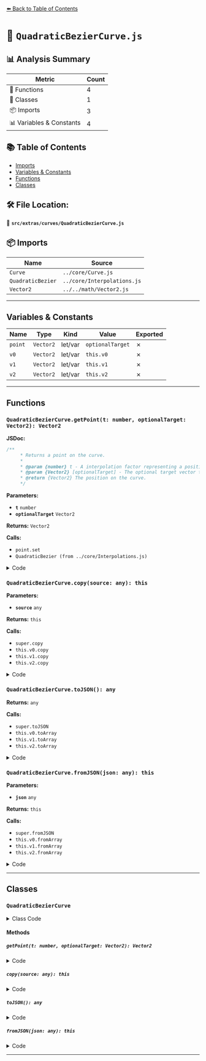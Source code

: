 [⬅️ Back to Table of Contents](../../../index.md)

# 📄 `QuadraticBezierCurve.js`

## 📊 Analysis Summary

| Metric | Count |
|--------|-------|
| 🔧 Functions | 4 |
| 🧱 Classes | 1 |
| 📦 Imports | 3 |
| 📊 Variables & Constants | 4 |

## 📚 Table of Contents

- [Imports](#imports)
- [Variables & Constants](#variables-constants)
- [Functions](#functions)
- [Classes](#classes)

## 🛠️ File Location:
📂 **`src/extras/curves/QuadraticBezierCurve.js`**

## 📦 Imports

| Name | Source |
|------|--------|
| `Curve` | `../core/Curve.js` |
| `QuadraticBezier` | `../core/Interpolations.js` |
| `Vector2` | `../../math/Vector2.js` |


---

## Variables & Constants

| Name | Type | Kind | Value | Exported |
|------|------|------|-------|----------|
| `point` | `Vector2` | let/var | `optionalTarget` | ✗ |
| `v0` | `Vector2` | let/var | `this.v0` | ✗ |
| `v1` | `Vector2` | let/var | `this.v1` | ✗ |
| `v2` | `Vector2` | let/var | `this.v2` | ✗ |


---

## Functions

### `QuadraticBezierCurve.getPoint(t: number, optionalTarget: Vector2): Vector2`

**JSDoc:**
```typescript
/**
	 * Returns a point on the curve.
	 *
	 * @param {number} t - A interpolation factor representing a position on the curve. Must be in the range `[0,1]`.
	 * @param {Vector2} [optionalTarget] - The optional target vector the result is written to.
	 * @return {Vector2} The position on the curve.
	 */
```

**Parameters:**

- **`t`** `number`
- **`optionalTarget`** `Vector2`

**Returns:** `Vector2`

**Calls:**

- `point.set`
- `QuadraticBezier (from ../core/Interpolations.js)`

<details><summary>Code</summary>

```typescript
getPoint( t, optionalTarget = new Vector2() ) {

		const point = optionalTarget;

		const v0 = this.v0, v1 = this.v1, v2 = this.v2;

		point.set(
			QuadraticBezier( t, v0.x, v1.x, v2.x ),
			QuadraticBezier( t, v0.y, v1.y, v2.y )
		);

		return point;

	}
```
</details>

### `QuadraticBezierCurve.copy(source: any): this`

**Parameters:**

- **`source`** `any`

**Returns:** `this`

**Calls:**

- `super.copy`
- `this.v0.copy`
- `this.v1.copy`
- `this.v2.copy`

<details><summary>Code</summary>

```typescript
copy( source ) {

		super.copy( source );

		this.v0.copy( source.v0 );
		this.v1.copy( source.v1 );
		this.v2.copy( source.v2 );

		return this;

	}
```
</details>

### `QuadraticBezierCurve.toJSON(): any`

**Returns:** `any`

**Calls:**

- `super.toJSON`
- `this.v0.toArray`
- `this.v1.toArray`
- `this.v2.toArray`

<details><summary>Code</summary>

```typescript
toJSON() {

		const data = super.toJSON();

		data.v0 = this.v0.toArray();
		data.v1 = this.v1.toArray();
		data.v2 = this.v2.toArray();

		return data;

	}
```
</details>

### `QuadraticBezierCurve.fromJSON(json: any): this`

**Parameters:**

- **`json`** `any`

**Returns:** `this`

**Calls:**

- `super.fromJSON`
- `this.v0.fromArray`
- `this.v1.fromArray`
- `this.v2.fromArray`

<details><summary>Code</summary>

```typescript
fromJSON( json ) {

		super.fromJSON( json );

		this.v0.fromArray( json.v0 );
		this.v1.fromArray( json.v1 );
		this.v2.fromArray( json.v2 );

		return this;

	}
```
</details>


---

## Classes

### `QuadraticBezierCurve`

<details><summary>Class Code</summary>

```ts
class QuadraticBezierCurve extends Curve {

	/**
	 * Constructs a new Quadratic Bezier curve.
	 *
	 * @param {Vector2} [v0] - The start point.
	 * @param {Vector2} [v1] - The control point.
	 * @param {Vector2} [v2] - The end point.
	 */
	constructor( v0 = new Vector2(), v1 = new Vector2(), v2 = new Vector2() ) {

		super();

		/**
		 * This flag can be used for type testing.
		 *
		 * @type {boolean}
		 * @readonly
		 * @default true
		 */
		this.isQuadraticBezierCurve = true;

		this.type = 'QuadraticBezierCurve';

		/**
		 * The start point.
		 *
		 * @type {Vector2}
		 */
		this.v0 = v0;

		/**
		 * The control point.
		 *
		 * @type {Vector2}
		 */
		this.v1 = v1;

		/**
		 * The end point.
		 *
		 * @type {Vector2}
		 */
		this.v2 = v2;

	}

	/**
	 * Returns a point on the curve.
	 *
	 * @param {number} t - A interpolation factor representing a position on the curve. Must be in the range `[0,1]`.
	 * @param {Vector2} [optionalTarget] - The optional target vector the result is written to.
	 * @return {Vector2} The position on the curve.
	 */
	getPoint( t, optionalTarget = new Vector2() ) {

		const point = optionalTarget;

		const v0 = this.v0, v1 = this.v1, v2 = this.v2;

		point.set(
			QuadraticBezier( t, v0.x, v1.x, v2.x ),
			QuadraticBezier( t, v0.y, v1.y, v2.y )
		);

		return point;

	}

	copy( source ) {

		super.copy( source );

		this.v0.copy( source.v0 );
		this.v1.copy( source.v1 );
		this.v2.copy( source.v2 );

		return this;

	}

	toJSON() {

		const data = super.toJSON();

		data.v0 = this.v0.toArray();
		data.v1 = this.v1.toArray();
		data.v2 = this.v2.toArray();

		return data;

	}

	fromJSON( json ) {

		super.fromJSON( json );

		this.v0.fromArray( json.v0 );
		this.v1.fromArray( json.v1 );
		this.v2.fromArray( json.v2 );

		return this;

	}

}
```
</details>

#### Methods

##### `getPoint(t: number, optionalTarget: Vector2): Vector2`

<details><summary>Code</summary>

```ts
getPoint( t, optionalTarget = new Vector2() ) {

		const point = optionalTarget;

		const v0 = this.v0, v1 = this.v1, v2 = this.v2;

		point.set(
			QuadraticBezier( t, v0.x, v1.x, v2.x ),
			QuadraticBezier( t, v0.y, v1.y, v2.y )
		);

		return point;

	}
```
</details>

##### `copy(source: any): this`

<details><summary>Code</summary>

```ts
copy( source ) {

		super.copy( source );

		this.v0.copy( source.v0 );
		this.v1.copy( source.v1 );
		this.v2.copy( source.v2 );

		return this;

	}
```
</details>

##### `toJSON(): any`

<details><summary>Code</summary>

```ts
toJSON() {

		const data = super.toJSON();

		data.v0 = this.v0.toArray();
		data.v1 = this.v1.toArray();
		data.v2 = this.v2.toArray();

		return data;

	}
```
</details>

##### `fromJSON(json: any): this`

<details><summary>Code</summary>

```ts
fromJSON( json ) {

		super.fromJSON( json );

		this.v0.fromArray( json.v0 );
		this.v1.fromArray( json.v1 );
		this.v2.fromArray( json.v2 );

		return this;

	}
```
</details>


---